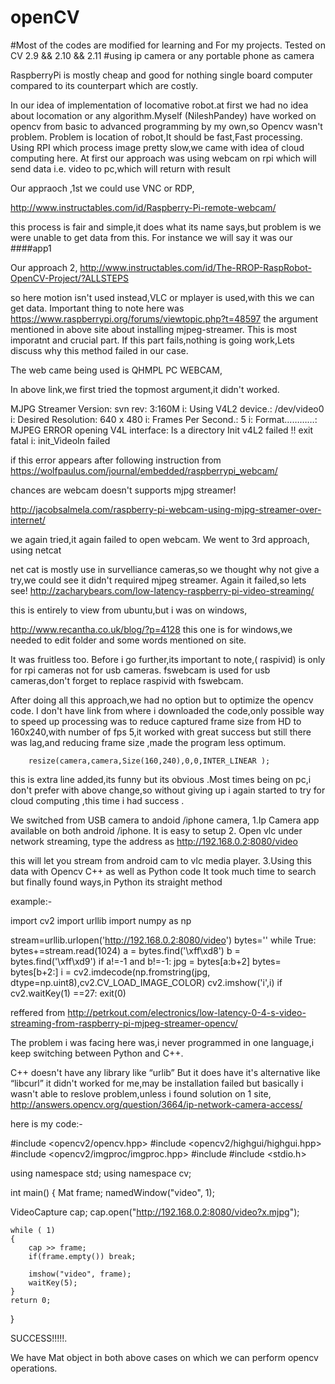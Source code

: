 # openCV
#Most of the codes are modified for learning and For my projects. Tested on CV 2.9 && 2.10 && 2.11
#using ip camera or any portable phone as camera

RaspberryPi is mostly cheap and good for nothing single board computer compared to its counterpart which are costly.

In our idea of implementation of locomative robot.at first we had no idea about locomation or any algorithm.Myself (NileshPandey) have worked on opencv from basic to advanced programming by my own,so Opencv wasn't problem. Problem is location of robot,It should be fast,Fast processing.
Using RPI which process image pretty slow,we came with idea of cloud computing here.
At first our approach was using webcam on rpi which will send data i.e. video to pc,which will return with result 

Our appraoch ,1st we could use VNC or RDP,

http://www.instructables.com/id/Raspberry-Pi-remote-webcam/

this process is fair and simple,it does what its name says,but problem is  we were unable to get data from this. For instance we will say it was our ####app1



Our approach 2,
http://www.instructables.com/id/The-RROP-RaspRobot-OpenCV-Project/?ALLSTEPS

so here motion isn't used instead,VLC or mplayer is used,with this we can get data.
Important thing to note here was  https://www.raspberrypi.org/forums/viewtopic.php?t=48597
the argument mentioned in above site about installing  mjpeg-streamer. This is most  imporatnt and crucial part. If this part fails,nothing is going work,Lets discuss why this method failed in our case.

The web came being used is QHMPL PC WEBCAM,

In above link,we first tried the topmost argument,it didn't worked.

MJPG Streamer Version: svn rev: 3:160M
i: Using V4L2 device.: /dev/video0
i: Desired Resolution: 640 x 480
i: Frames Per Second.: 5
i: Format…………: MJPEG
ERROR opening V4L interface: Is a directory
Init v4L2 failed !! exit fatal
i: init_VideoIn failed

if this error appears  after following instruction from https://wolfpaulus.com/journal/embedded/raspberrypi_webcam/

chances are webcam doesn't supports mjpg streamer!

http://jacobsalmela.com/raspberry-pi-webcam-using-mjpg-streamer-over-internet/

we again tried,it again failed to open webcam.
We went to 3rd approach, using netcat

net cat is mostly use in survelliance cameras,so we thought why not give a try,we could see it didn't required mjpeg streamer.
Again it failed,so lets see!
http://zacharybears.com/low-latency-raspberry-pi-video-streaming/

this is entirely to view from ubuntu,but i was on windows,

http://www.recantha.co.uk/blog/?p=4128    this one is for windows,we needed to edit folder and some words mentioned on site.

It was fruitless too. Before i go further,its important to note,( raspivid) is only for rpi cameras not for usb cameras. fswebcam 
is used for usb cameras,don't forget to replace raspivid with fswebcam.

After doing all this approach,we had no option but to optimize the opencv code.
I don't have link from where i downloaded the code,only possible way to speed up processing was to reduce captured frame size from HD to 160x240,with number of fps 5,it worked with great success but still there was lag,and reducing frame size ,made the program less optimum.

		resize(camera,camera,Size(160,240),0,0,INTER_LINEAR );

this is extra line added,its funny but its obvious .Most times being on pc,i don't prefer with above change,so without giving up i again started to try for cloud computing ,this time i had success .

We switched from USB camera to andoid /iphone camera,
1.Ip Camera app available on both android /iphone.
It is easy to setup
2. Open vlc under network streaming, type the address as http://192.168.0.2:8080/video

this will let you stream from android cam to vlc media player.
3.Using this data with Opencv C++ as well as Python code
It took much time to search but finally found ways,in Python its straight method 

example:-

import cv2
import urllib 
import numpy as np

stream=urllib.urlopen('http://192.168.0.2:8080/video')
bytes=''
while True:
    bytes+=stream.read(1024)
    a = bytes.find('\xff\xd8')
    b = bytes.find('\xff\xd9')
    if a!=-1 and b!=-1:
        jpg = bytes[a:b+2]
        bytes= bytes[b+2:]
        i = cv2.imdecode(np.fromstring(jpg, dtype=np.uint8),cv2.CV_LOAD_IMAGE_COLOR)
        cv2.imshow('i',i)
        if cv2.waitKey(1) ==27:
            exit(0)   

reffered from http://petrkout.com/electronics/low-latency-0-4-s-video-streaming-from-raspberry-pi-mjpeg-streamer-opencv/

 The problem i was facing here was,i never programmed in one language,i keep switching between Python and C++.

C++ doesn't have any library like “urlib”
But it does have it's alternative like “libcurl” it didn't worked for me,may be installation failed but basically i wasn't able to reslove problem,unless i found solution on 1 site,
http://answers.opencv.org/question/3664/ip-network-camera-access/


here is my code:-

#include <opencv2/opencv.hpp>
#include <opencv2/highgui/highgui.hpp>
#include <opencv2/imgproc/imgproc.hpp>
#include <iostream>
#include <stdio.h>

using namespace std;
using namespace cv;

int main()
{
    Mat frame;
    namedWindow("video", 1);


VideoCapture cap;
cap.open("http://192.168.0.2:8080/video?x.mjpg");

    while ( 1)
    {
        cap >> frame;
        if(frame.empty()) break;

        imshow("video", frame);
        waitKey(5);
    }
    return 0;
}


SUCCESS!!!!!.

We have Mat object in both above cases on which we can perform opencv operations.
